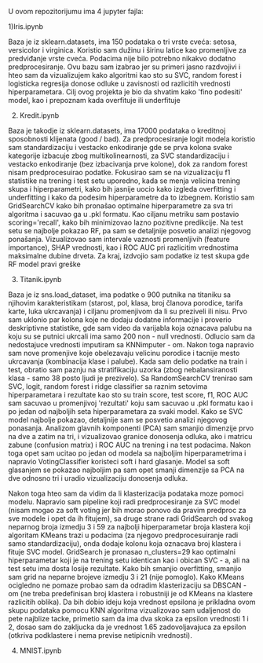 U ovom repozitorijumu ima 4 jupyter fajla:

1)Iris.ipynb

Baza je iz sklearn.datasets, ima 150 podataka o tri vrste cveća: setosa, versicolor i virginica.
Koristio sam dužinu i širinu latice kao promenljive za predviđanje vrste cveća. Podacima nije bilo potrebno nikakvo dodatno predprocesiranje.
Ovu bazu sam izabrao jer su primeri jasno razdvojivi i hteo sam da vizualizujem kako algoritmi kao sto su SVC, random forest i logisticka regresija donose odluke u zavisnosti od razlicitih vrednosti hiperparametara.
Cilj ovog projekta je bio da shvatim kako 'fino podesiti' model, kao i prepoznam kada overfituje ili underfituje

2) Kredit.ipynb

Baza je takodje iz sklearn.datasets, ima 17000 podataka o kreditnoj sposobnosti klijenata (good / bad). Za predprocesiranje logit modela koristio sam standardizaciju i vestacko enkodiranje gde se prva kolona svake kategorije izbacuje zbog multikolinearnosti, za SVC standardizaciju i vestacko enkodiranje (bez izbacivanja prve kolone), dok za random forest nisam predprocesuirao podatke.
Fokusirao sam se na vizualizaciju f1 statistike na trening i test setu uporedno, kada se menja velicina trening skupa i hiperparametri, kako bih jasnije uocio kako izgleda overfitting  i underfitting i kako da podesim hiperparametre da to izbegnem. Koristio sam GridSearchCV kako bih pronašao optimalne hiperparametre za sva tri algoritma i sacuvao ga u .pkl formatu. Kao ciljanu metriku sam postavio scoring='recall', kako bih minimizovao lazno pozitivne predikcije. Na test setu se najbolje pokazao RF, pa sam se detaljnije posvetio analizi njegovog ponašanja. Vizualizovao sam intervale vaznosti promenljivih (feature importance), SHAP vrednosti, kao i ROC AUC pri razlicitim vrednostima maksimalne dubine drveta. Za kraj, izdvojio sam podatke iz test skupa gde RF model pravi greške

3) Titanik.ipynb

Baza je iz sns.load_dataset, ima podatke o 900 putnika na titaniku sa njihovim karakteristikam (starost, pol, klasa, broj članova porodice, tarifa karte, luka ukrcavanja) i ciljanu promenjivom da li su preziveli ili nisu.
Prvo sam uklonio par kolona koje ne dodaju dodatne informacije i proverio deskriptivne statistike, gde sam video da varijabla koja oznacava palubu na koju su se putnici ukrcali ima samo 200 non - null vrednosti. Odlucio sam da nedostajuce vrednosti imputiram sa KNNimputer - om. Nakon toga napravio sam nove promenjive koje obelezavaju velicinu porodice i tacnije mesto ukrcavanja (kombinacija klase i palube). Kada sam delio podatke na train i test, obratio sam paznju na stratifikaciju uzorka (zbog nebalansiranosti klasa - samo 38 posto ljudi je prezivelo). 
Sa RandomSearchCV trenirao sam SVC, logit, random forest i ridge classifier sa raznim setovima hiperparametara i rezultate kao sto su train score, test score, f1, ROC AUC sam sacuvao u promenjivoj 'rezultati' koju sam sacuvao u .pkl formatu kao i po jedan od najboljih seta hiperparametara za svaki model. 
Kako se SVC model najbolje pokazao, detaljnije sam se posvetio analizi njegovog ponasanja. Analizom glavnih komponenti (PCA) sam smanjio dimenzije prvo na dve a zatim na tri, i vizualizovao granice donosenja odluka, ako i matricu zabune (confusion matrix) i ROC AUC na trening i na test podacima.
Nakon toga opet sam ucitao po jedan od modela sa najboljim hiperparametrima i napravio VotingClassifier koristeci soft i hard glasanje. Model sa soft glasanjem se pokazao najboljim pa sam opet smanji dimenzije sa PCA na dve odnosno tri i uradio vizualizaciju donosenja odluka. 

Nakon toga hteo sam da vidim da li klasterizacija podataka moze pomoci modelu. Napravio sam pipeline koji radi predprocesiranje za SVC model (nisam mogao za soft voting jer bih morao ponovo da pravim predproc za sve modele i opet da ih fitujem), sa druge strane radi GridSearch od svakog neparnog broja izmedju 3 i 59 za najbolji hiperparametar broja klastera koji algoritam KMeans trazi u podacima (za njegovo predprocesuiranje radi samo standardizaciju), onda dodaje kolonu koja oznacava broj klastera i fituje SVC model. GridSearch je pronasao n_clusters=29 kao optimalni hiperparametar koji je na trening setu identican kao i obican SVC - a, ali na test setu ima dosta losije rezultate. Kako bih smanjio overfitting, smanjio sam grid na neparne brojeve izmedju 3 i 21 (nije pomoglo).
Kako KMeans ocigledno ne pomaze probao sam da odradim klasterizaciju sa DBSCAN - om (ne treba predefinisan broj klastera i robustniji je od KMeans na klastere razlicitih oblika). Da bih dobio ideju koja vrednost epsilona je prikladna ovom skupu podataka pomocu KNN algoritma vizualizovao sam udaljenost do pete najblize tacke, primetio sam da ima dva skoka za epsilon vrednosti 1 i 2, dosao sam do zakljucka da je vrednost 1.65 zadovoljavajuca za epsilon (otkriva podklastere i nema previse netipicnih vrednosti).



4) MNIST.ipynb
